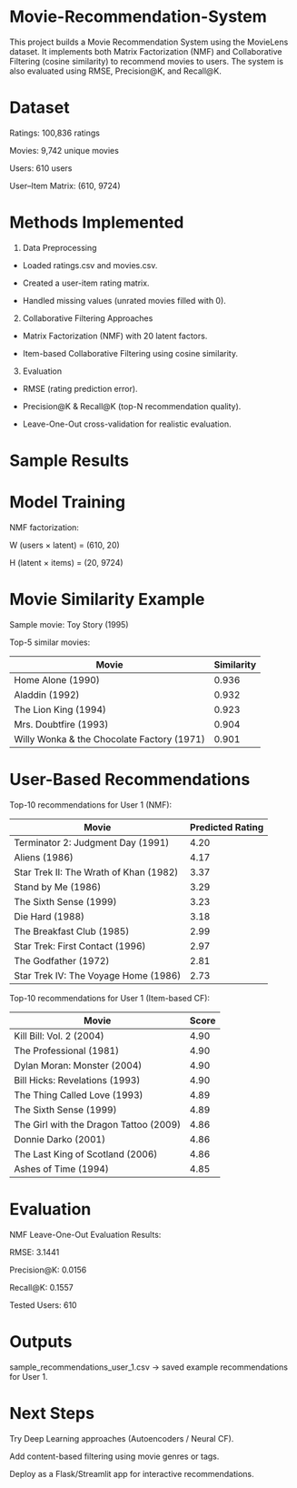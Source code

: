 # Movie-Recommendation-System
This project builds a Movie Recommendation System using the MovieLens dataset. It implements both Matrix Factorization (NMF) and Collaborative Filtering (cosine similarity) to recommend movies to users. The system is also evaluated using RMSE, Precision@K, and Recall@K.

# Dataset

Ratings: 100,836 ratings

Movies: 9,742 unique movies

Users: 610 users

User–Item Matrix: (610, 9724)

# Methods Implemented

1. Data Preprocessing

- Loaded ratings.csv and movies.csv.

- Created a user-item rating matrix.

- Handled missing values (unrated movies filled with 0).

2. Collaborative Filtering Approaches

- Matrix Factorization (NMF) with 20 latent factors.

- Item-based Collaborative Filtering using cosine similarity.

3. Evaluation

- RMSE (rating prediction error).

- Precision@K & Recall@K (top-N recommendation quality).

- Leave-One-Out cross-validation for realistic evaluation.

# Sample Results

# Model Training

NMF factorization:

W (users × latent) = (610, 20)

H (latent × items) = (20, 9724)

# Movie Similarity Example

Sample movie: Toy Story (1995)

Top-5 similar movies:

| Movie                                      | Similarity |
| ------------------------------------------ | ---------- |
| Home Alone (1990)                          | 0.936      |
| Aladdin (1992)                             | 0.932      |
| The Lion King (1994)                       | 0.923      |
| Mrs. Doubtfire (1993)                      | 0.904      |
| Willy Wonka & the Chocolate Factory (1971) | 0.901      |

# User-Based Recommendations

Top-10 recommendations for User 1 (NMF):

| Movie                                  | Predicted Rating |
| -------------------------------------- | ---------------- |
| Terminator 2: Judgment Day (1991)      | 4.20             |
| Aliens (1986)                          | 4.17             |
| Star Trek II: The Wrath of Khan (1982) | 3.37             |
| Stand by Me (1986)                     | 3.29             |
| The Sixth Sense (1999)                 | 3.23             |
| Die Hard (1988)                        | 3.18             |
| The Breakfast Club (1985)              | 2.99             |
| Star Trek: First Contact (1996)        | 2.97             |
| The Godfather (1972)                   | 2.81             |
| Star Trek IV: The Voyage Home (1986)   | 2.73             |

Top-10 recommendations for User 1 (Item-based CF):

| Movie                                  | Score |
| -------------------------------------- | ----- |
| Kill Bill: Vol. 2 (2004)               | 4.90  |
| The Professional (1981)                | 4.90  |
| Dylan Moran: Monster (2004)            | 4.90  |
| Bill Hicks: Revelations (1993)         | 4.90  |
| The Thing Called Love (1993)           | 4.89  |
| The Sixth Sense (1999)                 | 4.89  |
| The Girl with the Dragon Tattoo (2009) | 4.86  |
| Donnie Darko (2001)                    | 4.86  |
| The Last King of Scotland (2006)       | 4.86  |
| Ashes of Time (1994)                   | 4.85  |

# Evaluation

NMF Leave-One-Out Evaluation Results:

RMSE: 3.1441

Precision@K: 0.0156

Recall@K: 0.1557

Tested Users: 610

# Outputs

sample_recommendations_user_1.csv → saved example recommendations for User 1.

# Next Steps

Try Deep Learning approaches (Autoencoders / Neural CF).

Add content-based filtering using movie genres or tags.

Deploy as a Flask/Streamlit app for interactive recommendations.
